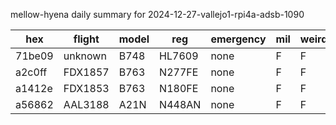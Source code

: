 mellow-hyena daily summary for 2024-12-27-vallejo1-rpi4a-adsb-1090

|hex|flight|model|reg|emergency|mil|weirdo|
|--|--|--|--|--|--|--|
|71be09|unknown|B748|HL7609|none|F|F|
|a2c0ff|FDX1857|B763|N277FE|none|F|F|
|a1412e|FDX1853|B763|N180FE|none|F|F|
|a56862|AAL3188|A21N|N448AN|none|F|F|
